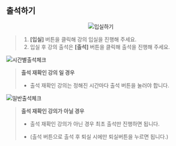 ## 출석하기

<p align = "center">
<img  alt="입실하기" src="https://github.com/user-attachments/assets/e2c18d63-daf8-4233-a2c8-650c7510293e" />
<p/>

>1. **[입실]** 버튼을 클릭해 강의 입실을 진행해 주세요.
>2. 입실 후 강의 출석은 **[출석]** 버튼을 클릭해 출석을 진행해 주세요.

<img alt="시간별출석체크" src="https://github.com/user-attachments/assets/c0312d70-396b-4f40-8f73-e49371cbcbab"/>


>  **출석 재확인 강의 일 경우** 
>
>  * 출석 재확인 강의는 정해진 시간마다 출석 버튼을 눌러야 합니다.

<img alt="일반출석체크" src="https://github.com/user-attachments/assets/c6dc7992-4372-4178-9117-a33663a3d438"/>

> **출석 재확인 강의가 아닐 경우**
>
> * 출석 재확인 강의가 아닌 경우 최초 출석만 진행하면 됩니다.
>
> * (출석 버튼으로 출석 후 퇴실 시에만 퇴실버튼을 누르면 됩니다.)
